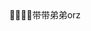 
<div align="center">
  <!--   <img height="170px" style="margin-left:300px" src="https://stats.justsong.cn/api/leetcode?username=plumliil&cn=true " /> -->
  <div align="center">🙇‍♂️🙇‍♂️带带弟弟orz</div>
  <span></span>  
</div>
